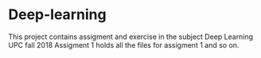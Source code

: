 # Deep-learning
This project contains assigment and exercise in the subject Deep Learning UPC fall 2018 
Assigment 1 holds all the files for assigment 1 and so on.
